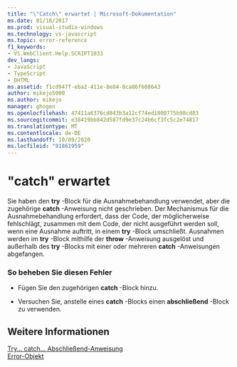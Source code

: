 ```yaml
---
title: "\"Catch\" erwartet | Microsoft-Dokumentation"
ms.date: 01/18/2017
ms.prod: visual-studio-windows
ms.technology: vs-javascript
ms.topic: error-reference
f1_keywords:
- VS.WebClient.Help.SCRIPT1033
dev_langs:
- JavaScript
- TypeScript
- DHTML
ms.assetid: f1cd947f-eba2-411e-8e84-8ca86f608643
author: mikejo5000
ms.author: mikejo
manager: ghogen
ms.openlocfilehash: 47411a6376cd843b3a12cf74ed1800775b98cd83
ms.sourcegitcommit: e38419bb842d587fd9e37c24b6cf3fc5c2e74817
ms.translationtype: MT
ms.contentlocale: de-DE
ms.lasthandoff: 10/09/2020
ms.locfileid: "91861959"
---
```

# <a name="expected-catch"></a>"catch" erwartet
Sie haben den **try** -Block für die Ausnahmebehandlung verwendet, aber die zugehörige **catch** -Anweisung nicht geschrieben. Der Mechanismus für die Ausnahmebehandlung erfordert, dass der Code, der möglicherweise fehlschlägt, zusammen mit dem Code, der nicht ausgeführt werden soll, wenn eine Ausnahme auftritt, in einem **try** -Block umschließt. Ausnahmen werden im **try** -Block mithilfe der **throw** -Anweisung ausgelöst und außerhalb des **try** -Blocks mit einer oder mehreren **catch** -Anweisungen abgefangen.  
  
### <a name="to-correct-this-error"></a>So beheben Sie diesen Fehler  
  
- Fügen Sie den zugehörigen **catch** -Block hinzu.  
  
- Versuchen Sie, anstelle eines **catch** -Blocks einen **abschließend** -Block zu verwenden.  
  
## <a name="see-also"></a>Weitere Informationen  
 [Try... catch... Abschließend-Anweisung](https://developer.mozilla.org/docs/Web/JavaScript/Reference/Statements/try...catch)   
 [Error-Objekt](https://developer.mozilla.org/docs/Web/JavaScript/Reference/Global_Objects/Error)